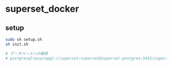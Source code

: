 # superset_docker

## setup
```bash
sudo sh setup.sh
sh init.sh

# データベースへの接続
# postgresql+psycopg2://superset:superset@superset-postgres:5432/superset
```
